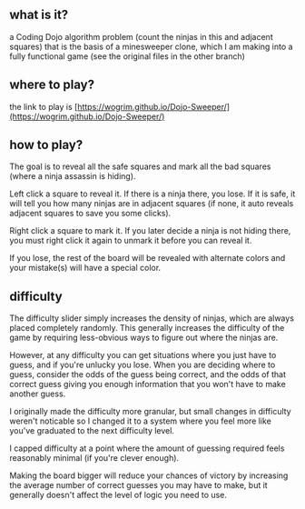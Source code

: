 ## what is it?

a Coding Dojo algorithm problem (count the ninjas in this and adjacent squares) that is the basis of a minesweeper clone, which I am making into a fully functional game (see the original files in the other branch)

## where to play?

the link to play is [https://wogrim.github.io/Dojo-Sweeper/](https://wogrim.github.io/Dojo-Sweeper/)

## how to play?

The goal is to reveal all the safe squares and mark all the bad squares (where a ninja assassin is hiding).

Left click a square to reveal it.  If there is a ninja there, you lose.  If it is safe, it will tell you how many ninjas are in adjacent squares (if none, it auto reveals adjacent squares to save you some clicks).

Right click a square to mark it.  If you later decide a ninja is not hiding there, you must right click it again to unmark it before you can reveal it.

If you lose, the rest of the board will be revealed with alternate colors and your mistake(s) will have a special color.

## difficulty

The difficulty slider simply increases the density of ninjas, which are always placed completely randomly.  This generally increases the difficulty of the game by requiring less-obvious ways to figure out where the ninjas are.

However, at any difficulty you can get situations where you just have to guess, and if you're unlucky you lose.  When you are deciding where to guess, consider the odds of the guess being correct, and the odds of that correct guess giving you enough information that you won't have to make another guess.

I originally made the difficulty more granular, but small changes in difficulty weren't noticable so I changed it to a system where you feel more like you've graduated to the next difficulty level.

I capped difficulty at a point where the amount of guessing required feels reasonably minimal (if you're clever enough).

Making the board bigger will reduce your chances of victory by increasing the average number of correct guesses you may have to make, but it generally doesn't affect the level of logic you need to use.